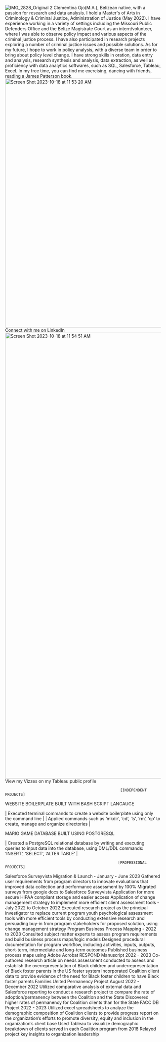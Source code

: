 ![IMG_2828_Original 2](https://github.com/CEOJO/ceojo.github.io/assets/118863725/c9f59f7e-2acb-4a5e-ab32-9177bd798d89) Clementina Ojo(M.A.), Belizean native, with a passion for research and data analysis.
I hold a Master's of Arts in Criminology & Criminal Justice, Administration of Justice (May 2022). I have experience working in a variety of settings including the Missouri Public Defenders Office and the Belize Magistrate Court as an intern/volunteer, where I was able to observe policy impact and various aspects of the criminal justice process. I have also participated in research projects exploring a number of criminal justice issues and possible solutions. As for my future, I hope to work in policy analysis, with a diverse team in order to bring about policy level change. I have strong skills in oration, data entry and analysis, research synthesis and analysis, data extraction, as well as proficiency with data analytics softwares, such as SQL, Salesforce, Tableau, Excel. In my free time, you can find me exercising, dancing with friends, reading a James Patterson book.  
                <img width="804" alt="Screen Shot 2023-10-18 at 11 53 20 AM" src="https://github.com/CEOJO/ceojo.github.io/assets/118863725/86cad600-8d8d-44ad-ac00-14596c15075b"> 
                                                                                        Connect with me on LinkedIn 
                <img width="1440" alt="Screen Shot 2023-10-18 at 11 54 51 AM" src="https://github.com/CEOJO/ceojo.github.io/assets/118863725/14d1fd35-ee38-45be-b2c1-6099ad7d70d4"> 
                                                                                View my Vizzes on my Tableau public profile
                                                                  
                                                        [INDEPENDENT PROJECTS]	
                                                        
WEBSITE BOILERPLATE BUILT WITH BASH SCRIPT LANGAUGE

| Executed terminal commands to create a website boilerplate using only the command line |
| Applied commands such as ‘mkdir’, ‘cd’, ‘ls’, ‘rm’, ‘cp’ to create, manage and organize directories |

MARIO GAME DATABASE BUILT USING POSTGRESQL 

| Created a PostgreSQL relational database by writing and executing queries to input data into the database, using DML/DDL commands: ‘INSERT’, ‘SELECT’, ‘ALTER TABLE’ | 

                                                       [PROFESSIONAL PROJECTS]	
                                                       
Salesforce Surveyvista Migration & Launch - January - June 2023
Gathered user requirements from program directors to innovate evaluations that improved data collection and performance assessment by 100%
Migrated surveys from google docs to Salesforce Surveyvista Application for more secure HIPAA compliant storage and easier access
Application of change management strategy to implement more efficient client assessment tools - July 2022 to October 2022
Executed research project as the principal investigator to replace current program youth psychological assessment tools with more efficient tools by conducting extensive research and persuading buy-in from program stakeholders for proposed solution, using change management strategy
Program Business Process Mapping - 2022 to 2023
Consulted subject matter experts to assess program requirements and build business process maps/logic models 
Designed procedural documentation for program workflow, including activities, inputs, outputs, short-term, intermediate and long-term outcomes
Published business process maps using Adobe Acrobat
RESPOND Manuscript 2022 - 2023
Co-authored research article on needs assessment conducted to assess and establish the overrepresentation of Black children and underrepresentation of Black foster parents in the US foster system 
Incorporated Coalition client data to provide evidence of the need for Black foster children to have Black foster parents
Families United Permanency Project August 2022 - December 2022
Utilized comparative analysis of external data and Salesforce reporting to conduct a research project to compare the rate of adoption/permanency between the Coalition and the State
Discovered higher rates of permanency for Coalition clients than for the State
FACC DEI Project 2022 - 2023
Utilized excel spreadsheets to analyze the demographic composition of Coalition clients to provide progress report on the organization’s efforts to promote diversity, equity and inclusion in the organization’s client base
Used Tableau to visualize demographic breakdown of clients served in each Coalition program from 2018 
Relayed project key insights to organization leadership 

